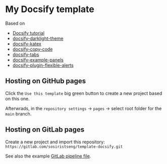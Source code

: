 # My Docsify template

Based on 

- [Docsify tutorial](https://michaelcurrin.github.io/docsify-js-tutorial/)
- [docsify-darklight-theme](https://docsify-darklight-theme.boopathikumar.me/)
- [docsify-katex](https://upupming.site/docsify-katex/docs/)
- [docsify-copy-code](https://github.com/jperasmus/docsify-copy-code)
- [docsify-tabs](https://jhildenbiddle.github.io/docsify-tabs/)
- [docsify-example-panels](https://vagnerdomingues.github.io/docsify-example-panels/)
- [docsify-plugin-flexible-alerts](https://github.com/fzankl/docsify-plugin-flexible-alerts)

## Hosting on GitHub pages

Click the `Use this template` big green button to create a new project based on this one.

Afterwrads, in the `repository settings` -> `pages` -> select root folder for the `main` branch.

## Hosting on GitLab pages

Create a new project and import this repository: `https://gitlab.com/sosiristseng/template-docsify.git`

See also the example [GitLab pipeline file](https://gitlab.com/sosiristseng/gitlab-templates/-/blob/main/docsify.gitlab-ci.yml).